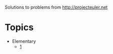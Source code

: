 Solutions to problems from http://projecteuler.net

# Topics

* Elementary
  * [1](https://projecteuler.net/problem=1)
